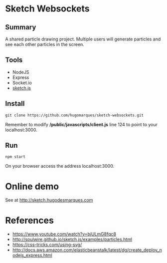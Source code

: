 # Sketch Websockets

## Summary

A shared particle drawing project. Multiple users will generate particles and 
see each other particles in the screen.

## Tools

* NodeJS
* Express
* Socket.io
* [sketch.js](http://soulwire.github.io/sketch.js/)

## Install

```
git clone https://github.com/hugomarques/sketch-websockets.git
```

Remember to modify **/public/javascripts/client.js** line 124 to point to your localhost:3000. 

## Run

```
npm start
```

On your browser access the address localhost:3000.

# Online demo

See at http://sketch.hugodesmarques.com

# References

* https://www.youtube.com/watch?v=bjULmG8fqc8
* http://soulwire.github.io/sketch.js/examples/particles.html
* https://css-tricks.com/using-svg/
* http://docs.aws.amazon.com/elasticbeanstalk/latest/dg/create_deploy_nodejs_express.html


